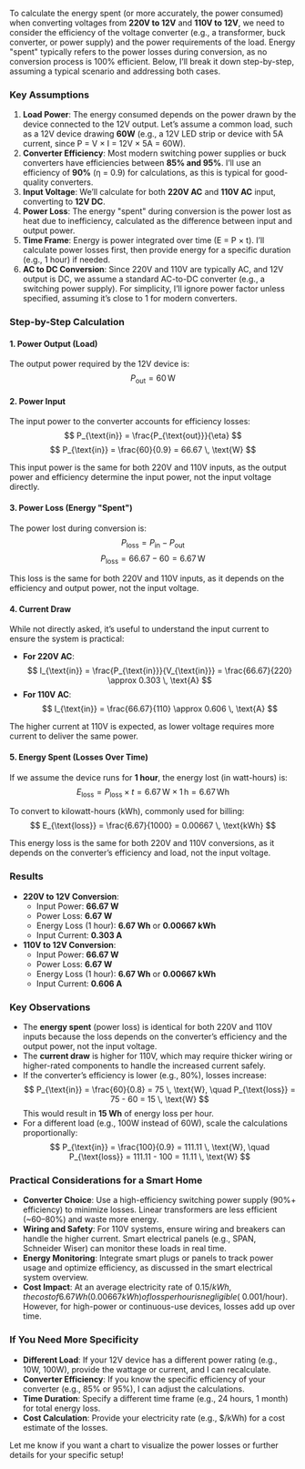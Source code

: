 To calculate the energy spent (or more accurately, the power consumed) when converting voltages from **220V to 12V** and **110V to 12V**, we need to consider the efficiency of the voltage converter (e.g., a transformer, buck converter, or power supply) and the power requirements of the load. Energy "spent" typically refers to the power losses during conversion, as no conversion process is 100% efficient. Below, I’ll break it down step-by-step, assuming a typical scenario and addressing both cases.

### Key Assumptions
1. **Load Power**: The energy consumed depends on the power drawn by the device connected to the 12V output. Let’s assume a common load, such as a 12V device drawing **60W** (e.g., a 12V LED strip or device with 5A current, since P = V × I = 12V × 5A = 60W).
2. **Converter Efficiency**: Most modern switching power supplies or buck converters have efficiencies between **85% and 95%**. I’ll use an efficiency of **90%** (η = 0.9) for calculations, as this is typical for good-quality converters.
3. **Input Voltage**: We’ll calculate for both **220V AC** and **110V AC** input, converting to **12V DC**.
4. **Power Loss**: The energy "spent" during conversion is the power lost as heat due to inefficiency, calculated as the difference between input and output power.
5. **Time Frame**: Energy is power integrated over time (E = P × t). I’ll calculate power losses first, then provide energy for a specific duration (e.g., 1 hour) if needed.
6. **AC to DC Conversion**: Since 220V and 110V are typically AC, and 12V output is DC, we assume a standard AC-to-DC converter (e.g., a switching power supply). For simplicity, I’ll ignore power factor unless specified, assuming it’s close to 1 for modern converters.

### Step-by-Step Calculation

#### **1. Power Output (Load)**
The output power required by the 12V device is:
$$ P_{\text{out}} = 60 \, \text{W} $$

#### **2. Power Input**
The input power to the converter accounts for efficiency losses:
$$ P_{\text{in}} = \frac{P_{\text{out}}}{\eta} $$
$$ P_{\text{in}} = \frac{60}{0.9} = 66.67 \, \text{W} $$

This input power is the same for both 220V and 110V inputs, as the output power and efficiency determine the input power, not the input voltage directly.

#### **3. Power Loss (Energy "Spent")**
The power lost during conversion is:
$$ P_{\text{loss}} = P_{\text{in}} - P_{\text{out}} $$
$$ P_{\text{loss}} = 66.67 - 60 = 6.67 \, \text{W} $$

This loss is the same for both 220V and 110V inputs, as it depends on the efficiency and output power, not the input voltage.

#### **4. Current Draw**
While not directly asked, it’s useful to understand the input current to ensure the system is practical:
- **For 220V AC**:
  $$ I_{\text{in}} = \frac{P_{\text{in}}}{V_{\text{in}}} = \frac{66.67}{220} \approx 0.303 \, \text{A} $$
- **For 110V AC**:
  $$ I_{\text{in}} = \frac{66.67}{110} \approx 0.606 \, \text{A} $$

The higher current at 110V is expected, as lower voltage requires more current to deliver the same power.

#### **5. Energy Spent (Losses Over Time)**
If we assume the device runs for **1 hour**, the energy lost (in watt-hours) is:
$$ E_{\text{loss}} = P_{\text{loss}} \times t = 6.67 \, \text{W} \times 1 \, \text{h} = 6.67 \, \text{Wh} $$

To convert to kilowatt-hours (kWh), commonly used for billing:
$$ E_{\text{loss}} = \frac{6.67}{1000} = 0.00667 \, \text{kWh} $$

This energy loss is the same for both 220V and 110V conversions, as it depends on the converter’s efficiency and load, not the input voltage.

### **Results**
- **220V to 12V Conversion**:
  - Input Power: **66.67 W**
  - Power Loss: **6.67 W**
  - Energy Loss (1 hour): **6.67 Wh** or **0.00667 kWh**
  - Input Current: **0.303 A**
- **110V to 12V Conversion**:
  - Input Power: **66.67 W**
  - Power Loss: **6.67 W**
  - Energy Loss (1 hour): **6.67 Wh** or **0.00667 kWh**
  - Input Current: **0.606 A**

### **Key Observations**
- The **energy spent** (power loss) is identical for both 220V and 110V inputs because the loss depends on the converter’s efficiency and the output power, not the input voltage.
- The **current draw** is higher for 110V, which may require thicker wiring or higher-rated components to handle the increased current safely.
- If the converter’s efficiency is lower (e.g., 80%), losses increase:
  $$ P_{\text{in}} = \frac{60}{0.8} = 75 \, \text{W}, \quad P_{\text{loss}} = 75 - 60 = 15 \, \text{W} $$
  This would result in **15 Wh** of energy loss per hour.
- For a different load (e.g., 100W instead of 60W), scale the calculations proportionally:
  $$ P_{\text{in}} = \frac{100}{0.9} = 111.11 \, \text{W}, \quad P_{\text{loss}} = 111.11 - 100 = 11.11 \, \text{W} $$

### **Practical Considerations for a Smart Home**
- **Converter Choice**: Use a high-efficiency switching power supply (90%+ efficiency) to minimize losses. Linear transformers are less efficient (~60–80%) and waste more energy.
- **Wiring and Safety**: For 110V systems, ensure wiring and breakers can handle the higher current. Smart electrical panels (e.g., SPAN, Schneider Wiser) can monitor these loads in real time.
- **Energy Monitoring**: Integrate smart plugs or panels to track power usage and optimize efficiency, as discussed in the smart electrical system overview.
- **Cost Impact**: At an average electricity rate of $0.15/kWh, the cost of 6.67 Wh (0.00667 kWh) of loss per hour is negligible (~$0.001/hour). However, for high-power or continuous-use devices, losses add up over time.

### **If You Need More Specificity**
- **Different Load**: If your 12V device has a different power rating (e.g., 10W, 100W), provide the wattage or current, and I can recalculate.
- **Converter Efficiency**: If you know the specific efficiency of your converter (e.g., 85% or 95%), I can adjust the calculations.
- **Time Duration**: Specify a different time frame (e.g., 24 hours, 1 month) for total energy loss.
- **Cost Calculation**: Provide your electricity rate (e.g., $/kWh) for a cost estimate of the losses.

Let me know if you want a chart to visualize the power losses or further details for your specific setup!